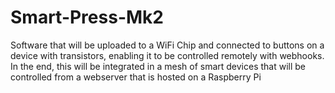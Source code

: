 # Smart-Press-Mk2
Software that will be uploaded to a WiFi Chip and connected to buttons on a device with transistors, enabling it to be controlled remotely with webhooks.
In the end, this will be integrated in a mesh of smart devices that will be controlled from a webserver that is hosted on a Raspberry Pi
